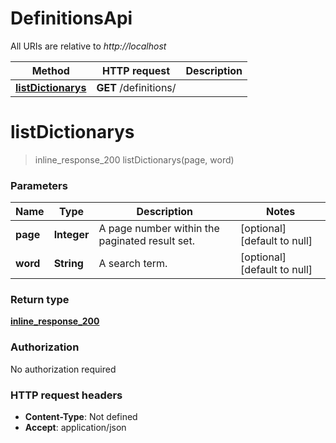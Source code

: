 # DefinitionsApi

All URIs are relative to *http://localhost*

Method | HTTP request | Description
------------- | ------------- | -------------
[**listDictionarys**](DefinitionsApi.md#listDictionarys) | **GET** /definitions/ | 


<a name="listDictionarys"></a>
# **listDictionarys**
> inline_response_200 listDictionarys(page, word)



### Parameters

Name | Type | Description  | Notes
------------- | ------------- | ------------- | -------------
 **page** | **Integer**| A page number within the paginated result set. | [optional] [default to null]
 **word** | **String**| A search term. | [optional] [default to null]

### Return type

[**inline_response_200**](../Models/inline_response_200.md)

### Authorization

No authorization required

### HTTP request headers

- **Content-Type**: Not defined
- **Accept**: application/json

